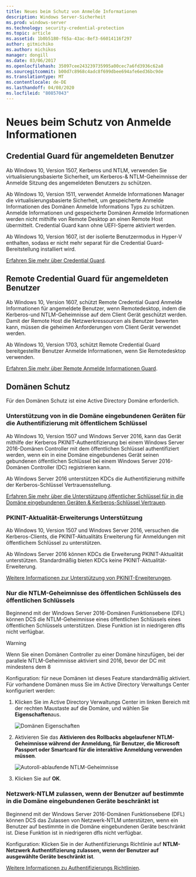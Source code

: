 ```yaml
---
title: Neues beim Schutz von Anmelde Informationen
description: Windows Server-Sicherheit
ms.prod: windows-server
ms.technology: security-credential-protection
ms.topic: article
ms.assetid: 1b0b5180-f65a-43ac-8ef3-66014116f297
author: gitmichiko
ms.author: michikos
manager: dongill
ms.date: 03/06/2017
ms.openlocfilehash: 35097cee243239735995a00cec7a6fd3936c62a8
ms.sourcegitcommit: b00d7c8968c4adc8f699dbee694afe6ed36bc9de
ms.translationtype: MT
ms.contentlocale: de-DE
ms.lasthandoff: 04/08/2020
ms.locfileid: "80857043"
---
```

# <a name="whats-new-in-credential-protection"></a>Neues beim Schutz von Anmelde Informationen

## <a name="credential-guard-for-signed-in-user"></a>Credential Guard für angemeldeten Benutzer

Ab Windows 10, Version 1507, Kerberos und NTLM, verwenden Sie virtualisierungsbasierte Sicherheit, um Kerberos-& NTLM-Geheimnisse der Anmelde Sitzung des angemeldeten Benutzers zu schützen. 

Ab Windows 10, Version 1511, verwendet Anmelde Informationen Manager die virtualisierungsbasierte Sicherheit, um gespeicherte Anmelde Informationen des Domänen Anmelde Informations Typs zu schützen. Anmelde Informationen und gespeicherte Domänen Anmelde Informationen werden nicht mithilfe von Remote Desktop an einen Remote Host übermittelt. Credential Guard kann ohne UEFI-Sperre aktiviert werden.

Ab Windows 10, Version 1607, ist der isolierte Benutzermodus in Hyper-V enthalten, sodass er nicht mehr separat für die Credential Guard-Bereitstellung installiert wird.

[Erfahren Sie mehr über Credential Guard](https://technet.microsoft.com/itpro/windows/keep-secure/credential-guard).


## <a name="remote-credential-guard-for-signed-in-user"></a>Remote Credential Guard für angemeldeten Benutzer

Ab Windows 10, Version 1607, schützt Remote Credential Guard Anmelde Informationen für angemeldete Benutzer, wenn Remotedesktop, indem die Kerberos-und NTLM-Geheimnisse auf dem Client Gerät geschützt werden. Damit der Remote Host die Netzwerkressourcen als Benutzer bewerten kann, müssen die geheimen Anforderungen vom Client Gerät verwendet werden.

Ab Windows 10, Version 1703, schützt Remote Credential Guard bereitgestellte Benutzer Anmelde Informationen, wenn Sie Remotedesktop verwenden.

[Erfahren Sie mehr über Remote Anmelde Informationen Guard](https://technet.microsoft.com/itpro/windows/keep-secure/remote-credential-guard).

## <a name="domain-protections"></a>Domänen Schutz

Für den Domänen Schutz ist eine Active Directory Domäne erforderlich.

### <a name="domain-joined-device-support-for-authentication-using-public-key"></a>Unterstützung von in die Domäne eingebundenen Geräten für die Authentifizierung mit öffentlichem Schlüssel

Ab Windows 10, Version 1507 und Windows Server 2016, kann das Gerät mithilfe der Kerberos PKINIT-Authentifizierung bei einem Windows Server 2016-Domänen Controller mit dem öffentlichen Schlüssel authentifiziert werden, wenn ein in eine Domäne eingebundenes Gerät seinen gebundenen öffentlichen Schlüssel bei einem Windows Server 2016-Domänen Controller (DC) registrieren kann.

Ab Windows Server 2016 unterstützen KDCs die Authentifizierung mithilfe der Kerberos-Schlüssel Vertrauensstellung.  

[Erfahren Sie mehr über die Unterstützung öffentlicher Schlüssel für in die Domäne eingebundenen Geräten & Kerberos-Schlüssel Vertrauen](https://technet.microsoft.com/windows-server-docs/security/kerberos/whats-new-in-kerberos-authentication).

### <a name="pkinit-freshness-extension-support"></a>PKINIT-Aktualität-Erweiterungs Unterstützung

Ab Windows 10, Version 1507 und Windows Server 2016, versuchen die Kerberos-Clients, die PKINIT-Aktualitäts Erweiterung für Anmeldungen mit öffentlichem Schlüssel zu unterstützen. 

Ab Windows Server 2016 können KDCs die Erweiterung PKINIT-Aktualität unterstützen.  Standardmäßig bieten KDCs keine PKINIT-Aktualität-Erweiterung. 

[Weitere Informationen zur Unterstützung von PKINIT-Erweiterungen](https://technet.microsoft.com/windows-server-docs/security/kerberos/whats-new-in-kerberos-authentication).

### <a name="rolling-public-key-only-users-ntlm-secrets"></a>Nur die NTLM-Geheimnisse des öffentlichen Schlüssels des öffentlichen Schlüssels

Beginnend mit der Windows Server 2016-Domänen Funktionsebene (DFL) können DCS die NTLM-Geheimnisse eines öffentlichen Schlüssels eines öffentlichen Schlüssels unterstützen. Diese Funktion ist in niedrigeren dfls nicht verfügbar.

> [!WARNING] 
> Wenn Sie einen Domänen Controller zu einer Domäne hinzufügen, bei der parallele NTLM-Geheimnisse aktiviert sind 2016, bevor der DC mit mindestens dem 8 

Konfiguration: für neue Domänen ist dieses Feature standardmäßig aktiviert. Für vorhandene Domänen muss Sie im Active Directory Verwaltungs Center konfiguriert werden: 

1. Klicken Sie im Active Directory Verwaltungs Center im linken Bereich mit der rechten Maustaste auf die Domäne, und wählen Sie **Eigenschaften**aus.

    ![Domänen Eigenschaften](../media/Credentials-Protection-And-Management/domain-properties.png)

2. Aktivieren Sie das **Aktivieren des Rollbacks abgelaufener NTLM-Geheimnisse während der Anmeldung, für Benutzer, die Microsoft Passport oder Smartcard für die interaktive Anmeldung verwenden müssen**.

    ![Autoroll-ablaufende NTLM-Geheimnisse](../media/Credentials-Protection-And-Management/autoroll-ntlm.png)

3. Klicken Sie auf **OK**. 

### <a name="allowing-network-ntlm-when-user-is-restricted-to-specific-domain-joined-devices"></a>Netzwerk-NTLM zulassen, wenn der Benutzer auf bestimmte in die Domäne eingebundenen Geräte beschränkt ist

Beginnend mit der Windows Server 2016-Domänen Funktionsebene (DFL) können DCS das Zulassen von Netzwerk-NTLM unterstützen, wenn ein Benutzer auf bestimmte in die Domäne eingebundenen Geräte beschränkt ist. Diese Funktion ist in niedrigeren dfls nicht verfügbar.

Konfiguration: Klicken Sie in der Authentifizierungs Richtlinie auf **NTLM-Netzwerk Authentifizierung zulassen, wenn der Benutzer auf ausgewählte Geräte beschränkt ist**. 

[Weitere Informationen zu Authentifizierungs Richtlinien](https://technet.microsoft.com/windows-server-docs/security/credentials-protection-and-management/authentication-policies-and-authentication-policy-silos).
